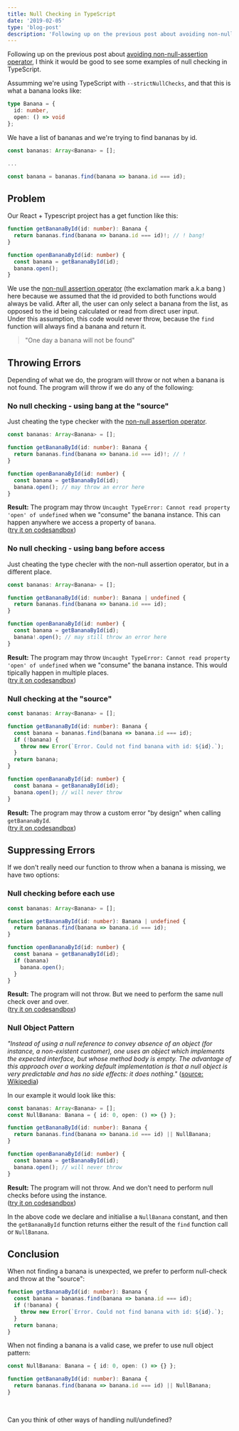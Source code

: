 ```yaml
---
title: Null Checking in TypeScript
date: '2019-02-05'
type: 'blog-post'
description: 'Following up on the previous post about avoiding non-null-assertion operator, I think it would be good to see some examples of null checking in TypeScript.'
---
```


Following up on the previous post about [avoiding non-null-assertion operator](/blog/avoiding-non-null-assertions), I think it would be good to see some examples of null checking in TypeScript.

Assumming we're using TypeScript with `--strictNullChecks`, and that this is what a banana looks like:
```typescript
type Banana = {
  id: number,
  open: () => void
};
```
We have a list of bananas and we're trying to find bananas by id. 
```typescript
const bananas: Array<Banana> = [];

...

const banana = bananas.find(banana => banana.id === id);
```

## Problem

Our React + Typescript project has a get function like this:

```typescript
function getBananaById(id: number): Banana {
  return bananas.find(banana => banana.id === id)!; // ! bang!
}

function openBananaById(id: number) {
  const banana = getBananaById(id);
  banana.open();
}
```

We use the [non-null assertion operator](https://www.typescriptlang.org/docs/handbook/release-notes/typescript-2-0.html) (the exclamation mark a.k.a bang ) here because we assumed that the id provided to both functions would always be valid. After all, the user can only select a banana from the list, as opposed to the id being calculated or read from direct user input.  
Under this assumption, this code would never throw, because the `find` function will always find a banana and return it.

> "One day a banana will not be found"

## Throwing Errors

Depending of what we do, the program will throw or not when a banana is not found. The program will throw if we do any of the following:

### No null checking - using bang at the "source"

Just cheating the type checker with the [non-null assertion operator](https://www.typescriptlang.org/docs/handbook/release-notes/typescript-2-0.html).
```typescript
const bananas: Array<Banana> = [];

function getBananaById(id: number): Banana {
  return bananas.find(banana => banana.id === id)!; // !
}

function openBananaById(id: number) {
  const banana = getBananaById(id);
  banana.open(); // may throw an error here
}
```
**Result:** The program may throw `Uncaught TypeError: Cannot read property 'open' of undefined` when we "consume" the banana instance. This can happen anywhere we access a property of `banana`.  
([try it on codesandbox](https://codesandbox.io/s/61p58m3l63))

### No null checking - using bang before access

Just cheating the type checler with the non-null assertion operator, but in a different place.

```typescript
const bananas: Array<Banana> = [];

function getBananaById(id: number): Banana | undefined {
  return bananas.find(banana => banana.id === id);
}

function openBananaById(id: number) {
  const banana = getBananaById(id);
  banana!.open(); // may still throw an error here
}
```
**Result:** The program may throw `Uncaught TypeError: Cannot read property 'open' of undefined` when we "consume" the banana instance. This would tipically happen in multiple places.  
([try it on codesandbox](https://codesandbox.io/s/x3xpw0q06q))

### Null checking at the "source"

```typescript
const bananas: Array<Banana> = [];

function getBananaById(id: number): Banana {
  const banana = bananas.find(banana => banana.id === id);
  if (!banana) {
    throw new Error(`Error. Could not find banana with id: ${id}.`);
  }
  return banana;
}

function openBananaById(id: number) {
  const banana = getBananaById(id);
  banana.open(); // will never throw
}
```
**Result:** The program may throw a custom error "by design" when calling `getBananaById`.  
([try it on codesandbox](https://codesandbox.io/s/34kjlwmkm5))

## Suppressing Errors

If we don't really need our function to throw when a banana is missing, we have two options:

### Null checking before each use

```typescript
const bananas: Array<Banana> = [];

function getBananaById(id: number): Banana | undefined {
  return bananas.find(banana => banana.id === id);
}

function openBananaById(id: number) {
  const banana = getBananaById(id);
  if (banana)
    banana.open();
  }
}
```
**Result:** The program will not throw. But we need to perform the same null check over and over.  
([try it on codesandbox](https://codesandbox.io/s/1o9wknlpll))

### Null Object Pattern

*"Instead of using a null reference to convey absence of an object (for instance, a non-existent customer), one uses an object which implements the expected interface, but whose method body is empty. The advantage of this approach over a working default implementation is that a null object is very predictable and has no side effects: it does nothing."* ([source: Wikipedia](https://en.wikipedia.org/wiki/Null_object_pattern))

In our example it would look like this:
```typescript
const bananas: Array<Banana> = [];
const NullBanana: Banana = { id: 0, open: () => {} };

function getBananaById(id: number): Banana {
  return bananas.find(banana => banana.id === id) || NullBanana;
}

function openBananaById(id: number) {
  const banana = getBananaById(id);
  banana.open(); // will never throw
}
```
**Result:** The program will not throw. And we don't need to perform null checks before using the instance.  
([try it on codesandbox](https://codesandbox.io/s/o7y981913q))

In the above code we declare and initialise a `NullBanana` constant, and then the `getBananaById` function returns either the result of the `find` function call or `NullBanana`.

## Conclusion

When not finding a banana is unexpected, we prefer to perform null-check and throw at the "source":

```typescript
function getBananaById(id: number): Banana {
  const banana = bananas.find(banana => banana.id === id);
  if (!banana) {
    throw new Error(`Error. Could not find banana with id: ${id}.`);
  }
  return banana;
}
```

When not finding a banana is a valid case, we prefer to use null object pattern:

```typescript
const NullBanana: Banana = { id: 0, open: () => {} };

function getBananaById(id: number): Banana {
  return bananas.find(banana => banana.id === id) || NullBanana;
}
```
<br/>

Can you think of other ways of handling null/undefined?

